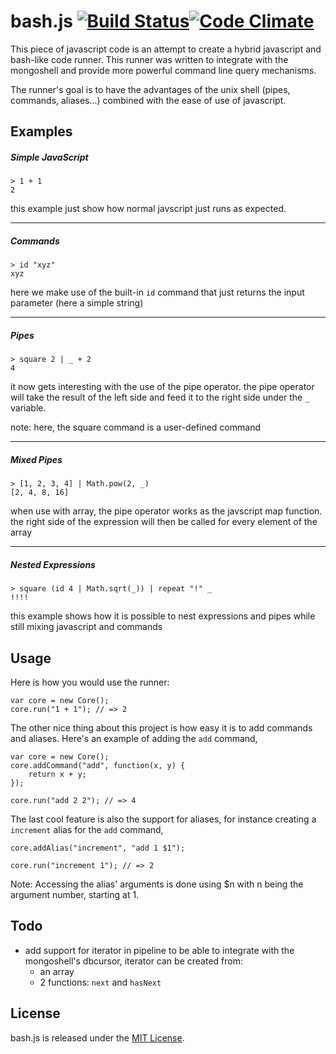 bash.js [![Build Status](https://travis-ci.org/matthieubulte/bash.js.svg?branch=master)](https://travis-ci.org/matthieubulte/bash.js)[![Code Climate](https://codeclimate.com/github/matthieubulte/bash.js/badges/gpa.svg)](https://codeclimate.com/github/matthieubulte/bash.js)
=======

This piece of javascript code is an attempt to create a hybrid javascript and bash-like code runner. This runner was written to integrate with the mongoshell and provide more powerful command line query mechanisms.

The runner's goal is to have the advantages of the unix shell (pipes, commands, aliases...) combined with the ease of use of javascript.

## Examples

##### Simple JavaScript
```
> 1 + 1
2
```

this example just show how normal javscript just runs
as expected.

---------------------------------------------

##### Commands
```
> id "xyz"
xyz
```

here we make use of the built-in `id` command that just
returns the input parameter (here a simple string)

---------------------------------------------

##### Pipes
```
> square 2 | _ + 2
4
```

it now gets interesting with the use of the pipe operator.
the pipe operator will take the result of the left side and
feed it to the right side under the `_` variable.

note: here, the square command is a user-defined command

---------------------------------------------
##### Mixed Pipes
```
> [1, 2, 3, 4] | Math.pow(2, _)
[2, 4, 8, 16]
```

when use with array, the pipe operator works as the javscript
map function. the right side of the expression will then be called
for every element of the array

---------------------------------------------
##### Nested Expressions
```
> square (id 4 | Math.sqrt(_)) | repeat "!" _
!!!!
```

this example shows how it is possible to nest expressions and pipes
while still mixing javascript and commands


## Usage

Here is how you would use the runner:

```
var core = new Core();
core.run("1 + 1"); // => 2
```

The other nice thing about this project is how easy it is to add commands
and aliases. Here's an example of adding the `add` command,

```
var core = new Core();
core.addCommand("add", function(x, y) {
	return x + y;
});

core.run("add 2 2"); // => 4
```

The last cool feature is also the support for aliases, for instance 
creating a `increment` alias for the `add` command,

```
core.addAlias("increment", "add 1 $1");

core.run("increment 1"); // => 2
```

Note: Accessing the alias' arguments is done using $n with n being the
argument number, starting at 1.

## Todo

+ add support for iterator in pipeline to be able to integrate with the mongoshell's dbcursor, iterator can be created from:
	+ an array
	+ 2 functions: `next` and `hasNext`
	
 
## License

bash.js is released under the [MIT License](http://www.opensource.org/licenses/MIT).
